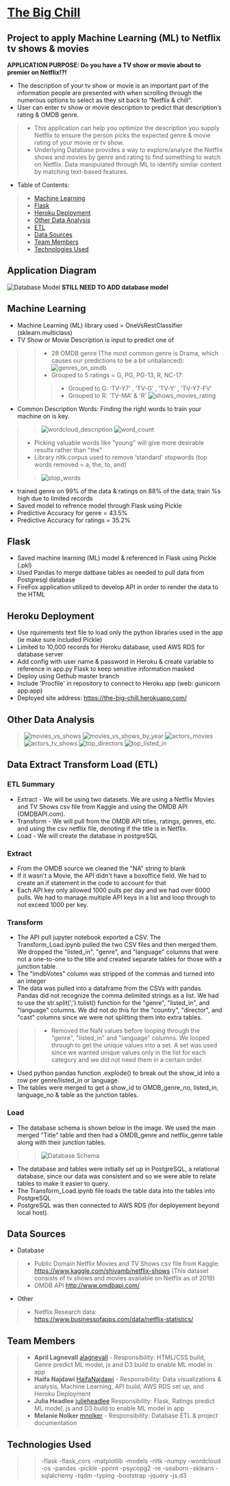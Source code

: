 # [The Big Chill](https://the-big-chill.herokuapp.com/)

## Project to apply Machine Learning (ML) to Netflix tv shows & movies
**APPLICATION PURPOSE: Do you have a TV show or movie about to premier on Netflix!?!**  
- The description of your tv show or movie is an important part of the information people are presented with when scrolling through the numerous options to select as they sit back to “Netflix & chill”.
- User can enter tv show or movie description to predict that description’s rating & OMDB genre. 
>- This application can help you optimize the description you supply Netflix to ensure the person picks the expected genre & movie rating of your movie or tv show.
>- Underlying Database provides a way to explore/analyze the Netflix shows and movies by genre and rating to find something to watch on Netflix.  Data manipulated through ML to identify similar content by matching text-based features. 

- Table of Contents:
>- [Machine Learning](#machine-learning)
>- [Flask](#flask)
>- [Heroku Deployment](#heroku-deployment)
>- [Other Data Analysis](#Other-Data-Analysis)
>- [ETL](#Data-Extract-Transform-Load-(ETL))
>- [Data Sources](#data-sources)
>- [Team Members](#team-members)
>- [Technologies Used](#technologies-used)

## **Application Diagram**
![Database Model](static/images/Database_Model.png)    **STILL NEED TO ADD database model**

## **Machine Learning**
- Machine Learning (ML) library used = OneVsRestClassifier (sklearn.multiclass)
- TV Show or Movie Description is input to predict one of
>>- 28 OMDB genre (The most common genre is Drama, which causes our predictions to be a bit unbalanced):
>> ![genres_on_omdb](static/image/genres_on_omdb.png) 
>>- Grouped to 5 ratings = G, PG, PG-13, R, NC-17:
>>>- Grouped to G: ‘TV-Y7’ , ’TV-G’ , ’TV-Y’ , ’TV-Y7-FV’
>>>- Grouped to R: 'TV-MA’ & 'R'
>> ![shows_movies_rating](static/image/shows_movies_rating.png) 
- Common Description Words:  Finding the right words to train your machine on is key. 
>> ![wordcloud_description](static/image/wordcloud_description.png)
>> ![word_count](static/image/word_count.png)
>- Picking valuable words like "young" will give more desirable results rather than "the"
>- Library nltk.corpus used to remove ‘standard’ stopwords (top words removed = a, the, to, and)
>> ![stop_words](static/image/stop_words.png) 
- trained genre on 99% of the data & ratings on 88% of the data; train %s high due to limited records
- Saved model to refrence model through Flask using Pickle
- Predictive Accuracy for genre = 43.5%
- Predictive Accuracy for ratings = 35.2% 

## **Flask**
- Saved machine learning (ML) model & referenced in Flask using Pickle (.pkl)
- Used Pandas to merge datbase tables as needed to pull data from Postgresql database
- FireFox application utilized to develop API in order to render the data to the HTML

## **Heroku Deployment**
- Use rquirements text file to load only the python libraries used in the app (ie make sure included Pickle)
- Limited to 10,000 records for Heroku database, used AWS RDS for database server
- Add config with user name & password in Heroku & create variable to reference in app.py Flask to keep senstive information masked
- Deploy using Gethub master branch
- Include 'Procfile' in repository to connect to Heroku app (web: gunicorn app:app)
- Deployed site address: https://the-big-chill.herokuapp.com/

## **Other Data Analysis**
> ![movies_vs_shows](static/image/movies_vs_shows.png) 
> ![movies_vs_shows_by_year](static/image/movies_vs_shows_by_year.png) 
> ![actors_movies](static/image/actores_movies.png) 
> ![actors_tv_shows](static/image/actors_tv_shows.png) 
> ![top_directors](static/image/top_directores.png) 
> ![top_listed_in](static/image/top_listed_in.png) 

## **Data Extract Transform Load (ETL)**
### ETL Summary
- Extract - We will be using two datasets. We are using a Netflix Movies and TV Shows csv file from Kaggle and using the OMDB API (OMDBAPI.com).
- Transform -  We will pull from the OMDB API titles, ratings, genres, etc. and using the csv netflix file, denoting if the title is in Netflix.
- Load - We will create the database in postgreSQL

### **E**xtract
- From the OMDB source we cleaned the "NA" string to blank
- If it wasn't a Movie, the API didn't have a boxoffice field. We had to create an if statement in the code to account for that
- Each API key only allowed 1000 pulls per day and we had over 6000 pulls. We had to manage multiple API keys in a list and loop through to not exceed 1000 per key. 

### **T**ransform
- The API pull jupyter notebook exported a CSV. The Transform_Load.ipynb pulled the two CSV files and then merged them. We dropped the "listed_in", "genre", and "language" columns that were not a one-to-one to the title and created separate tables for those with a junction table.
- The "imdbVotes" column was stripped of the commas and turned into an integer 
- The data was pulled into a dataframe from the CSVs with pandas. Pandas did not recognize the comma delimited strings as a list. We had to use the str.split(',').tolist() function for the "genre", "listed_in", and "language" columns. We did not do this for the "country", "director", and "cast" columns since we were not splitting them into extra tables. 
>>- Removed the NaN values before looping through the "genre", "listed_in" and "language" columns. We looped through to get the unique values into a set. A set was used since we wanted unique values only in the list for each category and we did not need them in a certain order.
- Used python pandas function .explode() to break out the show_id into a row per genre/listed_in or language.
- The tables were merged to get a show_id to OMDB_genre_no, listed_in, language_no & table as the junction tables.

### **L**oad
- The database schema is shown below in the image. We used the main merged "Title" table and then had a OMDB_genre and netflix_genre table along with their junction tables. 
>> ![Database Schema](static/image/database_schema.png)
- The database and tables were initially set up in PostgreSQL, a relational database, since our data was consistent and so we were able to relate tables to make it easier to query.
- The Transform_Load.ipynb file loads the table data into the tables into PostgreSQL
- PostgreSQL was then connected to AWS RDS (for deployement beyond local host).

## **Data Sources**
- Database
>- Public Domain Netflix Movies and TV Shows csv file from Kaggle: https://www.kaggle.com/shivamb/netflix-shows (This dataset consists of tv shows and movies available on Netflix as of 2019)
>- OMDB API http://www.omdbapi.com/
- Other
>- Netflix Research data: https://www.businessofapps.com/data/netflix-statistics/

## **Team Members**
>- **April Lagnevall** [alagnevall](https://github.com/alagnevall)  - Responsibility: HTML/CSS build, Genre predict ML model, js and D3 build to enable ML model in app
>- **Haifa Najdawi** [HaifaNajdawi](https://github.com/HaifaNajdawi)  - Responsibility: Data visualizations & analysis, Machine Learning, API build, AWS RDS set up, and Heroku Deployment
>- **Julia Headlee**  [julieheadlee](https://github.com/julieheadlee) Responsibility: Flask, Ratings predict ML model, js and D3 build to enable ML model in app
>- **Melanie Nolker** [mnolker](https://github.com/mnolker) - Responsibility: Database ETL & project documentation

## **Technologies Used**
>>-flask
>>-flask_cors
>>-matplotlib
>>-models
>>-nltk
>>-numpy
>>-wordcloud
>>-os
>>-pandas
>>-pickle
>>-pprint
>>-psycopg2
>>-re
>>-seaborn
>>-sklearn
>>-sqlalchemy
>>-tqdm
>>-typing
>>-bootstrap
>>-jquery
>>-js.d3
